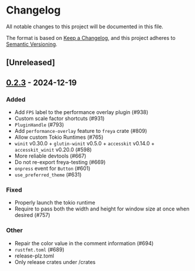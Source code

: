# Changelog

All notable changes to this project will be documented in this file.

The format is based on [Keep a Changelog](https://keepachangelog.com/en/1.0.0/),
and this project adheres to [Semantic Versioning](https://semver.org/spec/v2.0.0.html).

## [Unreleased]

## [0.2.3](https://github.com/marc2332/freya/compare/freya-v0.2.2...freya-v0.2.3) - 2024-12-19

### Added

- Add `FPS` label to the performance overlay plugin (#938)
- Custom scale factor shortcuts (#931)
- `PluginHandle` (#793)
- Add `performance-overlay` feature to `freya` crate (#809)
- Allow custom Tokio Runtimes (#765)
- `winit` v0.30.0 + `glutin-winit` v0.5.0 + `accesskit` v0.14.0 + `accesskit_winit` v0.20.0  (#598)
- More reliable devtools (#667)
- Do not re-export freya-testing (#669)
- `onpress` event for `Button` (#601)
- `use_preferred_theme` (#631)

### Fixed

- Properly launch the tokio runtime
- Require to pass both the width and height for window size at once when desired (#757)

### Other

- Repair the color value in the comment information (#694)
- `rustfmt.toml` (#689)
- release-plz.toml
- Only release crates under /crates

